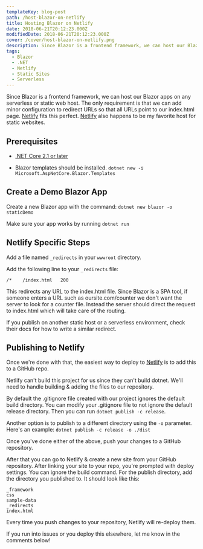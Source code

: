 ```yaml
---
templateKey: blog-post
path: /host-blazor-on-netlify
title: Hosting Blazor on Netlify
date: 2018-06-21T20:12:23.000Z
modifiedDate: 2018-06-21T20:12:23.000Z
cover: /cover/host-blazor-on-netlify.png
description: Since Blazor is a frontend framework, we can host our Blazor apps on any serverless or static web host. The only requirement is that we can add minor configuration to redirect URLs so that all URLs point to our index.html page. Netlify fits this perfect. Netlify also happens to be my favorite host for static websites.
tags:
  - Blazor
  - .NET
  - Netlify
  - Static Sites
  - Serverless
---
```


Since Blazor is a frontend framework, we can host our Blazor apps on any serverless or static web host. The only requirement is that we can add minor configuration to redirect URLs so that all URLs point to our index.html page. [Netlify](https://www.netlify.com/) fits this perfect. [Netlify](https://www.netlify.com/) also happens to be my favorite host for static websites.

## Prerequisites

* [.NET Core 2.1 or later](https://go.microsoft.com/fwlink/?linkid=873092)

* Blazor templates should be installed. `dotnet new -i Microsoft.AspNetCore.Blazor.Templates`

## Create a Demo Blazor App

Create a new Blazor app with the command: `dotnet new blazor -o staticDemo`

Make sure your app works by running `dotnet run`

## Netlify Specific Steps

Add a file named `_redirects` in your `wwwroot` directory.

Add the following line to your `_redirects` file:

```text
/*    /index.html   200
```

This redirects any URL to the index.html file. Since Blazor is a SPA tool, if someone enters a URL such as oursite.com/counter we don't want the server to look for a counter file. Instead the server should direct the request to index.html which will take care of the routing.

If you publish on another static host or a serverless environment, check their docs for how to write a similar redirect.

## Publishing to Netlify

Once we're done with that, the easiest way to deploy to [Netlify](https://www.netlify.com/) is to add this to a GitHub repo.

Netlify can't build this project for us since they can't build dotnet. We'll need to handle building & adding the files to our repository.

By default the .gitignore file created with our project ignores the default build directory. You can modify your .gitignore file to not ignore the default release directory. Then you can run `dotnet publish -c release`.

Another option is to publish to a different directory using the `-o` parameter. Here's an example: `dotnet publish -c release -o ./dist`

Once you've done either of the above, push your changes to a GitHub repository.

After that you can go to Netlify & create a new site from your GitHub repository. After linking your site to your repo, you're prompted with deploy settings. You can ignore the build command. For the publish directory, add the directory you published to. It should look like this:

```text
_framework
css
sample-data
_redirects
index.html
```

 Every time you push changes to your repository, Netlify will re-deploy them.

 If you run into issues or you deploy this elsewhere, let me know in the comments below! 